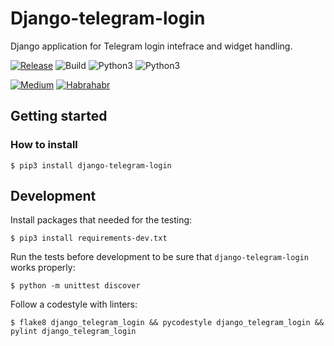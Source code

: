 # Django-telegram-login

Django application for Telegram login intefrace and widget handling.

[![Release](https://img.shields.io/github/release/dmytrostriletskyi/django-telegram-login.svg)](https://github.com/dmytrostriletskyi/django-telegram-login/releases)
![Build](https://api.travis-ci.org/dmytrostriletskyi/django-telegram-login.svg?branch=develop)
![Python3](https://img.shields.io/badge/Python-3.5-brightgreen.svg)
![Python3](https://img.shields.io/badge/Python-3.6-brightgreen.svg)

[![Medium](https://img.shields.io/badge/Post-Medium-brightgreen.svg)](url)
[![Habrahabr](https://img.shields.io/badge/Post-Habrahabr-brightgreen.svg)](url)

## Getting started

### How to install

```
$ pip3 install django-telegram-login
```

## Development

Install packages that needed for the testing:

```
$ pip3 install requirements-dev.txt
```

Run the tests before development to be sure that `django-telegram-login` works properly:

```
$ python -m unittest discover
```

Follow a codestyle with linters:

```
$ flake8 django_telegram_login && pycodestyle django_telegram_login && pylint django_telegram_login
```
